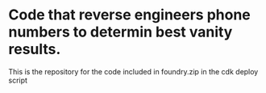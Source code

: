 # Code that reverse engineers phone numbers to determin best vanity results.

This is the repository for the code included in foundry.zip in the cdk deploy script
